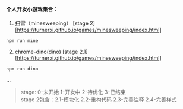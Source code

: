 #### 个人开发小游戏集合：
1. 扫雷（minesweeping） [stage 2] [https://turnerxi.github.io/games/minesweeping/index.html]
```
npm run mine
```

2. chrome-dino(dino) [stage 2.1] [https://turnerxi.github.io/games/minesweeping/index.html]
```
npm run dino
```
...

> stage: 0-未开始 1-开发中 2-待优化 3-已结束<br/>
stage 2包含：2.1-模块化 2.2-重构代码 2.3-完善注释 2.4-完善样式
